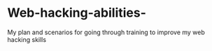 # Web-hacking-abilities-
My plan and scenarios for going through training to improve my web hacking skills 

